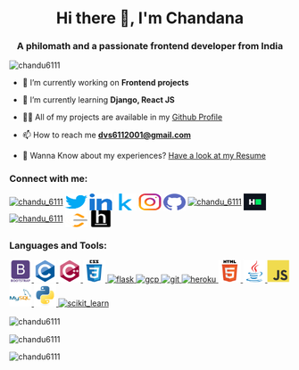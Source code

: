 <h1 align="center">Hi there 👋, I'm Chandana</h1>
<h3 align="center">A philomath and a passionate frontend developer from India</h3>

<p align="left"> <img src="https://komarev.com/ghpvc/?username=chandu6111&label=Profile%20views&color=0e75b6&style=flat" alt="chandu6111" /> </p>

- 🔭 I’m currently working on **Frontend projects**

- 🌱 I’m currently learning **Django, React JS**

- 👨‍💻 All of my projects are available in my [Github Profile](https://github.com/chandu6111)

- 📫 How to reach me **dvs6112001@gmail.com**

- 📄 Wanna Know about my experiences? [Have a look at my Resume](https://drive.google.com/file/d/1GTuHrRuLqvaAf0xuzJzBea3d5K_jg2Bq/view?usp=sharing)

<h3 align="left">Connect with me:</h3>
<p align="left">
<a href="https://codepen.io/chandu_6111" target="blank"><img align="center" src="https://github.com/chandu6111/github-profile-readme-generator/blob/master/src/images/icons/Social/codepen.svg" alt="chandu_6111" height="30" width="40" /></a>
<a href="https://twitter.com/chandu_dvs" target="blank"><img align="center" src="https://github.com/chandu6111/github-profile-readme-generator/blob/master/src/images/icons/Social/twitter.svg" alt="chandu_dvs" height="30" width="40" /></a>
<a href="https://linkedin.com/in/dvs-chandana" target="blank"><img align="center" src="https://github.com/chandu6111/github-profile-readme-generator/blob/master/src/images/icons/Social/linked-in-alt.svg" alt="dvs-chandana" height="30" width="40" /></a>
<a href="https://kaggle.com/chandu6111" target="blank"><img align="center" src="https://github.com/chandu6111/github-profile-readme-generator/blob/master/src/images/icons/Social/kaggle.svg" alt="chandu6111" height="30" width="40" /></a>
<a href="https://instagram.com/chandu_dvs" target="blank"><img align="center" src="https://github.com/chandu6111/github-profile-readme-generator/blob/master/src/images/icons/Social/instagram.svg" alt="chandu_dvs" height="30" width="40" /></a>
<a href="https://github.com/chandu6111" target="_blank"><img align="center" src="https://github.com/chandu6111/github-profile-readme-generator/blob/master/src/images/icons/Social/github.svg" alt="chandu6111" height="30" width="40"/></a>
<a href="https://www.codechef.com/users/chandu_6111" target="blank"><img align="center" src="https://cdn.jsdelivr.net/npm/simple-icons@3.1.0/icons/codechef.svg" alt="chandu_6111" height="30" width="40" /></a>
<a href="https://www.hackerrank.com/dvs6112001" target="blank"><img align="center" src="https://github.com/chandu6111/github-profile-readme-generator/blob/master/src/images/icons/Social/hackerrank.svg" alt="dvs6112001" height="30" width="40" /></a>
<a href="https://codeforces.com/profile/chandu_6111" target="blank"><img align="center" src="https://cdn.jsdelivr.net/npm/simple-icons@3.0.1/icons/codeforces.svg" alt="chandu_6111" height="30" width="40" /></a>
<a href="https://www.leetcode.com/chandu_6111" target="blank"><img align="center" src="https://github.com/chandu6111/github-profile-readme-generator/blob/master/src/images/icons/Social/leet-code.svg" alt="chandu_6111" height="30" width="40" /></a>
<a href="https://www.hackerearth.com/@damarla4" target="blank"><img align="center" src="https://github.com/chandu6111/github-profile-readme-generator/blob/master/src/images/icons/Social/hackerearth.svg" alt="@damarla4" height="30" width="40" /></a>
</p>

<h3 align="left">Languages and Tools:</h3>
<p align="left"> <a href="https://getbootstrap.com" target="_blank"> <img src="https://raw.githubusercontent.com/devicons/devicon/master/icons/bootstrap/bootstrap-plain-wordmark.svg" alt="bootstrap" width="40" height="40"/> </a> <a href="https://www.cprogramming.com/" target="_blank"> <img src="https://raw.githubusercontent.com/devicons/devicon/master/icons/c/c-original.svg" alt="c" width="40" height="40"/> </a> <a href="https://www.w3schools.com/cpp/" target="_blank"> <img src="https://raw.githubusercontent.com/devicons/devicon/master/icons/cplusplus/cplusplus-original.svg" alt="cplusplus" width="40" height="40"/> </a> <a href="https://www.w3schools.com/css/" target="_blank"> <img src="https://raw.githubusercontent.com/devicons/devicon/master/icons/css3/css3-original-wordmark.svg" alt="css3" width="40" height="40"/> </a> <a href="https://flask.palletsprojects.com/" target="_blank"> <img src="https://www.vectorlogo.zone/logos/pocoo_flask/pocoo_flask-icon.svg" alt="flask" width="40" height="40"/> </a> <a href="https://cloud.google.com" target="_blank"> <img src="https://www.vectorlogo.zone/logos/google_cloud/google_cloud-icon.svg" alt="gcp" width="40" height="40"/> </a> <a href="https://git-scm.com/" target="_blank"> <img src="https://www.vectorlogo.zone/logos/git-scm/git-scm-icon.svg" alt="git" width="40" height="40"/> </a> <a href="https://heroku.com" target="_blank"> <img src="https://www.vectorlogo.zone/logos/heroku/heroku-icon.svg" alt="heroku" width="40" height="40"/> </a> <a href="https://www.w3.org/html/" target="_blank"> <img src="https://raw.githubusercontent.com/devicons/devicon/master/icons/html5/html5-original-wordmark.svg" alt="html5" width="40" height="40"/> </a> <a href="https://www.java.com" target="_blank"> <img src="https://raw.githubusercontent.com/devicons/devicon/master/icons/java/java-original.svg" alt="java" width="40" height="40"/> </a> <a href="https://developer.mozilla.org/en-US/docs/Web/JavaScript" target="_blank"> <img src="https://raw.githubusercontent.com/devicons/devicon/master/icons/javascript/javascript-original.svg" alt="javascript" width="40" height="40"/> </a> <a href="https://www.mysql.com/" target="_blank"> <img src="https://raw.githubusercontent.com/devicons/devicon/master/icons/mysql/mysql-original-wordmark.svg" alt="mysql" width="40" height="40"/> </a> <a href="https://www.python.org" target="_blank"> <img src="https://raw.githubusercontent.com/devicons/devicon/master/icons/python/python-original.svg" alt="python" width="40" height="40"/> </a> <a href="https://scikit-learn.org/" target="_blank"> <img src="https://upload.wikimedia.org/wikipedia/commons/0/05/Scikit_learn_logo_small.svg" alt="scikit_learn" width="40" height="40"/> </a> </p>

<p><img align="center" src="https://github-readme-streak-stats.herokuapp.com/?user=chandu6111&" alt="chandu6111" /></p> 
<p><img align="center" src="https://github-readme-stats.vercel.app/api?username=chandu6111&show_icons=true&locale=en" alt="chandu6111" /></p>
<p>&nbsp;<img align="left" src="https://github-readme-stats.vercel.app/api/top-langs?username=chandu6111&show_icons=true&locale=en&layout=compact" alt="chandu6111" /></p>

